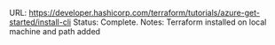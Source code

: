 URL: https://developer.hashicorp.com/terraform/tutorials/azure-get-started/install-cli
Status: Complete. 
Notes: Terraform installed on local machine and path added